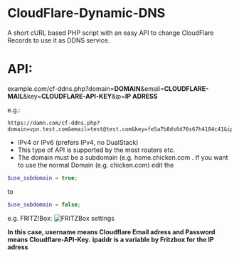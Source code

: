 # CloudFlare-Dynamic-DNS
A short cURL based PHP script with an easy API to change CloudFlare Records to use it as DDNS service.

# API:
example.com/cf-ddns.php?domain=**DOMAIN**&email=**CLOUDFLARE-MAIL**&key=**CLOUDFLARE-API-KEY**&ip=**IP ADRESS**

e.g.:
```
https://damn.com/cf-ddns.php?domain=vpn.test.com&email=test@test.com&key=fe5a7b8ds6d76s67h4184c41&ip=23.45.86.54
```
- IPv4 or IPv6 (prefers IPv4, no DualStack)
- This type of API is supported by the most routers etc.
- The domain must be a subdomain (e.g. home.chicken.com . If you want to use the normal Domain (e.g. chicken.com) edit the
```php
$use_subdomain = true;
```
to
```php
$use_subdomain = false;
```

e.g. FRITZ!Box:
![FRITZBox settings](http://i.imgur.com/wfL4yKU.jpg)

**In this case, username means Cloudflare Email adress and Password means Cloudflare-API-Key.**
**ipaddr is a variable by Fritzbox for the IP adress**

